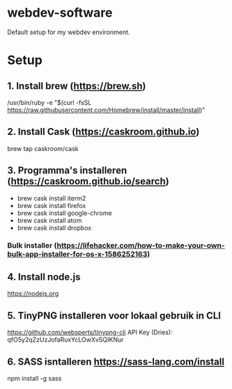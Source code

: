 # webdev-software
Default setup for my webdev environment.

# Setup
## 1. Install brew (https://brew.sh)
/usr/bin/ruby -e "$(curl -fsSL https://raw.githubusercontent.com/Homebrew/install/master/install)"

## 2. Install Cask (https://caskroom.github.io)
brew tap caskroom/cask

## 3. Programma's installeren (https://caskroom.github.io/search)

- brew cask install iterm2
- brew cask install firefox
- brew cask install google-chrome
- brew cask install atom
- brew cask install dropbox

### Bulk installer (https://lifehacker.com/how-to-make-your-own-bulk-app-installer-for-os-x-1586252163)


## 4. Install node.js 
https://nodejs.org

## 5. TinyPNG installeren voor lokaal gebruik in CLI
https://github.com/websperts/tinypng-cli
API Key (Dries): qfO5y2qZzUzJofaRuxYcLOwXvSQIKNur

## 6. SASS isntalleren https://sass-lang.com/install
npm install -g sass
